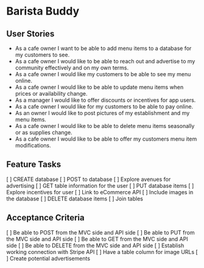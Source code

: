 # Barista Buddy
## User Stories
- As a cafe owner I want to be able to add menu items to a database for my customers to see.
- As a cafe owner I would like to be able to reach out and advertise to my community effectively and on my own terms.
- As a cafe owner I would like my customers to be able to see my menu online.
- As a cafe owner I would like to be able to update menu items when prices or availability change.
- As a manager I would like to offer discounts or incentives for app users.
- As a cafe owner I would like for my customers to be able to pay online.
- As an owner I would like to post pictures of my establishment and my menu items.
- As a cafe owner I would like to be able to delete menu items seasonally or as supplies change.
- As a cafe owner I would like to be able to offer my customers menu item modifications.

## Feature Tasks
[ ] CREATE database
[ ] POST to database
[ ] Explore avenues for advertising
[ ] GET table information for the user
[ ] PUT database items
[ ] Explore incentives for user
[ ] Link to eCommerce API
[ ] Include images in the database
[ ] DELETE database items
[ ] Join tables

## Acceptance Criteria
[ ] Be able to POST from the MVC side and API side
[ ] Be able to PUT from the MVC side and API side
[ ] Be able to GET from the MVC side and API side
[ ] Be able to DELETE from the MVC side and API side
[ ] Establish working connection with Stripe API
[ ] Have a table column for image URLs
[ ] Create potential advertisements
